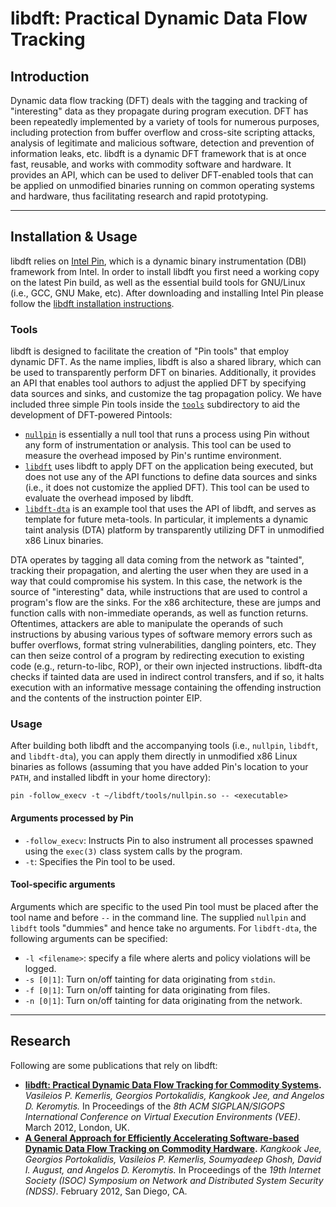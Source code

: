 # libdft: Practical Dynamic Data Flow Tracking

## Introduction
   Dynamic data flow tracking (DFT) deals with the tagging and tracking of
"interesting" data as they propagate during program execution. DFT has been
repeatedly implemented by a variety of tools for numerous purposes, including
protection from buffer overflow and cross-site scripting attacks, analysis of
legitimate and malicious software, detection and prevention of information
leaks, etc. libdft is a dynamic DFT framework that is at once fast, reusable,
and works with commodity software and hardware. It provides an API, which can
be used to deliver DFT-enabled tools that can be applied on unmodified binaries
running on common operating systems and hardware, thus facilitating research
and rapid prototyping.

---------------------------------------------------------------------

## Installation & Usage
   libdft relies on [Intel Pin](http://www.pintool.org), which is a dynamic binary
instrumentation (DBI) framework from Intel. In order to install libdft you first
need a working copy on the latest Pin build, as well as the essential build
tools for GNU/Linux (i.e., GCC, GNU Make, etc). After downloading and installing
Intel Pin please follow the [libdft installation instructions](INSTALL.md).

### Tools
   libdft is designed to facilitate the creation of "Pin tools" that employ
dynamic DFT. As the name implies, libdft is also a shared library, which can be 
used to transparently perform DFT on binaries. Additionally, it provides an API 
that enables tool authors to adjust the applied DFT by specifying data sources
and sinks, and customize the tag propagation policy. We have included three
simple Pin tools inside the [`tools`](tools) subdirectory to aid the development of
DFT-powered Pintools:

  * [`nullpin`](tools/nullpin.c) is essentially a null tool
    that runs a process using Pin without any form of instrumentation or analysis.
    This tool can be used to measure the overhead imposed by Pin's runtime
    environment.
  * [`libdft`](tools/libdft.c) uses libdft to apply DFT on the application being
    executed, but does not use any of the API functions to define data sources and
    sinks (i.e., it does not customize the applied DFT).
    This tool can be used to evaluate the overhead imposed by libdft.
  * [`libdft-dta`](tools/libdft-dta.c) is an example tool that uses the API
    of libdft, and serves as template for future meta-tools.
    In particular, it implements a dynamic taint analysis (DTA)
    platform by transparently utilizing DFT in unmodified x86 Linux binaries.

   DTA operates by tagging all data coming from the network as "tainted",
tracking their propagation, and alerting the user when they are used in a way
that could compromise his system. In this case, the network is the source of
"interesting" data, while instructions that are used to control a program's flow
are the sinks. For the x86 architecture, these are jumps and function calls with
non-immediate operands, as well as function returns. Oftentimes, attackers are
able to manipulate the operands of such instructions by abusing various types of
software memory errors such as buffer overflows, format string vulnerabilities, 
dangling pointers, etc. They can then seize control of a program by redirecting 
execution to existing code (e.g., return-to-libc, ROP), or their own injected
instructions. libdft-dta checks if tainted data are used in indirect control
transfers, and if so, it halts execution with an informative message containing 
the offending instruction and the contents of the instruction pointer EIP.

### Usage
   After building both libdft and the accompanying tools (i.e., `nullpin`,
`libdft`, and `libdft-dta`), you can apply them directly in unmodified x86
Linux binaries as follows (assuming that you have added Pin's location to
your `PATH`, and installed libdft in your home directory):

```shell
pin -follow_execv -t ~/libdft/tools/nullpin.so -- <executable>
```

#### Arguments processed by Pin
  * `-follow_execv`: Instructs Pin to also instrument all processes spawned
     using the `exec(3)` class system calls by the program.
  * `-t`: Specifies the Pin tool to be used.

#### Tool-specific arguments
  Arguments which are specific to the used Pin tool must be placed after the tool
name and before `--` in the command line. The supplied `nullpin` and `libdft` tools
"dummies" and hence take no arguments. For `libdft-dta`, the following arguments can
be specified:

  * `-l <filename>`: specify a file where alerts and policy violations will be
    logged.
  * `-s [0|1]`: Turn on/off tainting for data originating from `stdin`.
  * `-f [0|1]`: Turn on/off tainting for data originating from files.
  * `-n [0|1]`: Turn on/off tainting for data originating from the network.

---------------------------------------------------------------------

## Research
   Following are some publications that rely on libdft:

  * **[libdft: Practical Dynamic Data Flow Tracking for Commodity Systems][1].**
    *Vasileios P. Kemerlis, Georgios Portokalidis, Kangkook Jee, and Angelos D. Keromytis.*
    In Proceedings of the *8th ACM SIGPLAN/SIGOPS International Conference on Virtual Execution Environments (VEE)*. March 2012, London, UK.
  * **[A General Approach for Efficiently Accelerating Software-based Dynamic Data Flow Tracking on Commodity Hardware][2].**
    *Kangkook Jee, Georgios Portokalidis, Vasileios P. Kemerlis, Soumyadeep Ghosh, David I. August, and Angelos D. Keromytis.*
    In Proceedings of the *19th Internet Society (ISOC) Symposium on Network and Distributed System Security (NDSS)*. February 2012, San Diego, CA.

[1]: http://nsl.cs.columbia.edu/papers/2012/libdft.vee12.pdf
[2]: http://nsl.cs.columbia.edu/papers/2012/tfa.ndss12.pdf
